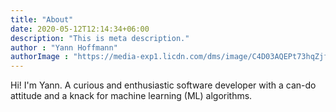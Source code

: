 ```yaml
---
title: "About"
date: 2020-05-12T12:14:34+06:00
description: "This is meta description."
author : "Yann Hoffmann"
authorImage : "https://media-exp1.licdn.com/dms/image/C4D03AQEPt73hqZjfeA/profile-displayphoto-shrink_400_400/0?e=1600300800&v=beta&t=18aqshiLljw3ym2fwn7nvSdj2Z4XtoXhcvUctjU5550"
---
```


Hi! I'm Yann.
A curious and enthusiastic software developer with a can-do attitude and a knack for machine learning (ML) algorithms.
